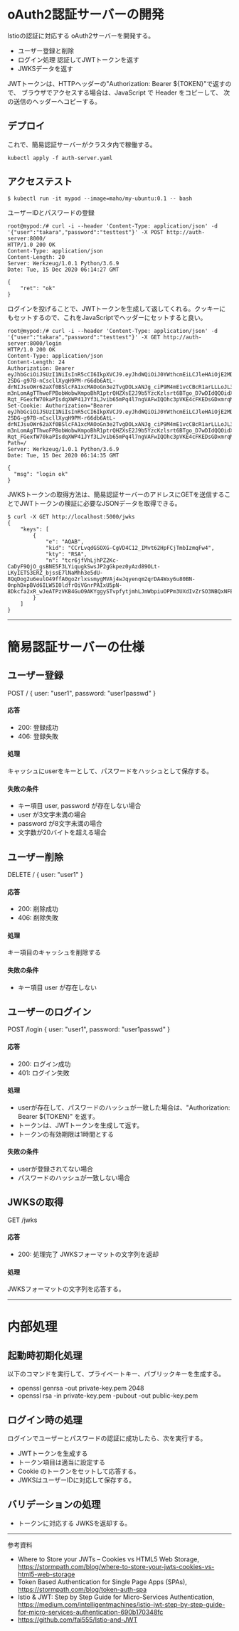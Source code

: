 # oAuth2認証サーバーの開発

Istioの認証に対応する oAuth2サーバーを開発する。

* ユーザー登録と削除
* ログイン処理 認証してJWTトークンを返す
* JWKSデータを返す


JWTトークンは、HTTPヘッダーの"Authorization: Bearer ${TOKEN}"で返すので、
ブラウザでアクセスする場合は、JavaScript で Header をコピーして、
次の送信のヘッダーへコピーする。


## デプロイ

これで、簡易認証サーバーがクラスタ内で稼働する。

~~~
kubectl apply -f auth-server.yaml
~~~




## アクセステスト

~~~
$ kubectl run -it mypod --image=maho/my-ubuntu:0.1 -- bash
~~~

ユーザーIDとパスワードの登録

~~~
root@mypod:/# curl -i --header 'Content-Type: application/json' -d '{"user":"takara","password":"testtest"}' -X POST http://auth-server:8000/
HTTP/1.0 200 OK
Content-Type: application/json
Content-Length: 20
Server: Werkzeug/1.0.1 Python/3.6.9
Date: Tue, 15 Dec 2020 06:14:27 GMT

{
    "ret": "ok"
}
~~~

ログインを投げることで、JWTトークンを生成して返してくれる。クッキーにもセットするので、これをJavaScriptでヘッダーにセットすると良い。

~~~
root@mypod:/# curl -i --header 'Content-Type: application/json' -d '{"user":"takara","password":"testtest"}' -X GET http://auth-server:8000/login
HTTP/1.0 200 OK
Content-Type: application/json
Content-Length: 24
Authorization: Bearer eyJhbGciOiJSUzI1NiIsInR5cCI6IkpXVCJ9.eyJhdWQiOiJ0YWthcmEiLCJleHAiOjE2MDgwMjAwNzUsImlhdCI6MTYwODAxMjg3NSwiaXNzIjoiSVNTVUVSIiwianRpIjoiSXA4ZkZzeFhJNUpBM3Y3QnI5Nk5wZyIsIm5iZiI6MTYwODAxMjg3NSwicGVybWlzc2lvbiI6ImFsbCIsInJvbGUiOiJ1c2VyIiwic3ViIjoidGFrYXJhIn0.RsvI0pg2i4PutiXzRhFYt-2SDG-g97B-nCscllXyqH9PM-r66db6AtL-drNIJsuOWr62aXf0BSlcFA1xcMAOoGn3e2TvgDOLxANJg_ciP9M4mE1vcCBcR1arLLLoJL3dXeQpZ15r-m3nLomAgTThwoFPBobWobwXmpoBhR1ptrQHZXsE2J9b5YzcKzlsrt6BTgo_D7wDIdQQOidXj1YWxI70bUkIw9FPvUvUiGi_ONOoHW9SoIY2g-Rqt_FGexfW70kaPIsdqXWP41JYf3LJvib65mPq4l7ngVAFwIQOhc3pVKE4cFKEDsGDxmrqMksRVrqPVVJKWQFrdrdkvA4NqA
Set-Cookie: Authorization="Bearer eyJhbGciOiJSUzI1NiIsInR5cCI6IkpXVCJ9.eyJhdWQiOiJ0YWthcmEiLCJleHAiOjE2MDgwMjAwNzUsImlhdCI6MTYwODAxMjg3NSwiaXNzIjoiSVNTVUVSIiwianRpIjoiSXA4ZkZzeFhJNUpBM3Y3QnI5Nk5wZyIsIm5iZiI6MTYwODAxMjg3NSwicGVybWlzc2lvbiI6ImFsbCIsInJvbGUiOiJ1c2VyIiwic3ViIjoidGFrYXJhIn0.RsvI0pg2i4PutiXzRhFYt-2SDG-g97B-nCscllXyqH9PM-r66db6AtL-drNIJsuOWr62aXf0BSlcFA1xcMAOoGn3e2TvgDOLxANJg_ciP9M4mE1vcCBcR1arLLLoJL3dXeQpZ15r-m3nLomAgTThwoFPBobWobwXmpoBhR1ptrQHZXsE2J9b5YzcKzlsrt6BTgo_D7wDIdQQOidXj1YWxI70bUkIw9FPvUvUiGi_ONOoHW9SoIY2g-Rqt_FGexfW70kaPIsdqXWP41JYf3LJvib65mPq4l7ngVAFwIQOhc3pVKE4cFKEDsGDxmrqMksRVrqPVVJKWQFrdrdkvA4NqA"; Path=/
Server: Werkzeug/1.0.1 Python/3.6.9
Date: Tue, 15 Dec 2020 06:14:35 GMT

{
  "msg": "login ok"
}
~~~


JWKSトークンの取得方法は、簡易認証サーバーのアドレスにGETを送信することでJWTトークンの検証に必要なJSONデータを取得できる。

~~~
$ curl -X GET http://localhost:5000/jwks
{
    "keys": [
        {
            "e": "AQAB",
            "kid": "CCrLvqdGSOXG-CgVD4C12_IMvt62HpFCjTmbIzmqFw4",
            "kty": "RSA",
            "n": "tcr6jfVhLjhPZ2Kc-CaDyF9QjO_gsBNE5F3LYiqugkSwsJP2gGkpez0yAzd89OLt-LKyIETS3ERZ_bjssE7lNaMhh3e5dU-8QqDog2u6eulO49ffA0go2rlxssmygMVAj4wJqyenqm2qrDA4Wxy6u80BN-0nphDxpBVd6ILW5I0ldfrOiVGnrPAIxU5pN-8Dkcfa2xR_wJeATPzVKB4GuO9AKYggySTvpfytjmhLJmWbpiuOPPm3UXdIvZrSO3NBQxNFEl223_zFWUOi_umovQuGRbVCXtC_LLLBoQHHNLJgFgFnhtCaAHoX6kv6A48RuKoRE9NwP2I99MNuESRkvw"
        }
    ]
}
~~~




---

# 簡易認証サーバーの仕様

## ユーザー登録
POST / { user: "user1", password: "user1passwd" }

#### 応答 
* 200: 登録成功
* 406: 登録失敗

#### 処理
キャッシュにuserをキーとして、パスワードをハッシュとして保存する。

#### 失敗の条件
* キー項目 user, password が存在しない場合
* user が3文字未満の場合
* password が8文字未満の場合
* 文字数が20バイトを超える場合




## ユーザー削除
DELETE / { user: "user1" }

#### 応答 
* 200: 削除成功
* 406: 削除失敗

#### 処理
キー項目のキャッシュを削除する

#### 失敗の条件
* キー項目 user が存在しない



## ユーザーのログイン
POST /login { user: "user1", password: "user1passwd" }

#### 応答
* 200: ログイン成功
* 401: ログイン失敗

#### 処理
* userが存在して、パスワードのハッシュが一致した場合は、"Authorization: Bearer ${TOKEN}" を返す。
* トークンは、JWTトークンを生成して返す。
* トークンの有効期限は1時間とする

#### 失敗の条件
* userが登録されてない場合
* パスワードのハッシュが一致しない場合



## JWKSの取得
GET /jwks

#### 応答
* 200: 処理完了 JWKSフォーマットの文字列を返却


#### 処理
JWKSフォーマットの文字列を応答する。


-------

# 内部処理

## 起動時初期化処理

以下のコマンドを実行して、プライベートキー、パブリックキーを生成する。
* openssl genrsa -out private-key.pem 2048
* openssl rsa -in private-key.pem -pubout -out public-key.pem



## ログイン時の処理

ログインでユーザーとパスワードの認証に成功したら、次を実行する。
* JWTトークンを生成する
* トークン項目は適当に設定する
* Cookie のトークンをセットして応答する。
* JWKSはユーザーIDに対応して保存する。


## バリデーションの処理
* トークンに対応する JWKSを返却する。






-----
参考資料
* Where to Store your JWTs – Cookies vs HTML5 Web Storage, https://stormpath.com/blog/where-to-store-your-jwts-cookies-vs-html5-web-storage
* Token Based Authentication for Single Page Apps (SPAs), https://stormpath.com/blog/token-auth-spa
* Istio & JWT: Step by Step Guide for Micro-Services Authentication, https://medium.com/intelligentmachines/istio-jwt-step-by-step-guide-for-micro-services-authentication-690b170348fc
* https://github.com/fai555/Istio-and-JWT








